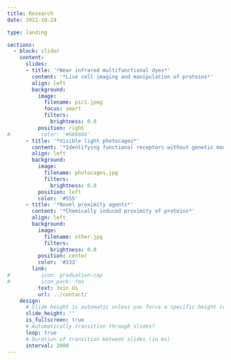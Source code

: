 ```yaml
---
title: Research 
date: 2022-10-24

type: landing

sections:
  - block: slider
    content:
      slides:
      - title: '*Near infrared multifunctional dyes*'
        content: '*Live cell imaging and manipulation of proteins*'
        align: left
        background:
          image:
            filename: pic1.jpeg
            focus: smart
            filters:
              brightness: 0.8
          position: right
#          color: '#666666'
      - title: '*Visible light photocages*'
        content: '*Identifying functional receptors without genetic modifications*'
        align: left
        background:
          image:
            filename: photocages.jpg
            filters:
              brightness: 0.8
          position: left
          color: '#555'
      - title: '*Novel proximity agents*'
        content: '*Chemically induced proximity of proteins*'
        align: left
        background:
          image:
            filename: other.jpg
            filters:
              brightness: 0.8
          position: center
          color: '#333'
        link:
#          icon: graduation-cap
#          icon_pack: fas
          text: Join Us
          url: ../contact/
    design:
      # Slide height is automatic unless you force a specific height (e.g. '400px')
      slide_height: ''
      is_fullscreen: true
      # Automatically transition through slides?
      loop: true
      # Duration of transition between slides (in ms)
      interval: 2000
---
```

